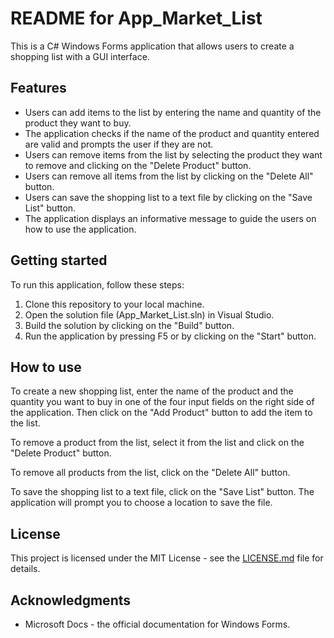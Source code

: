 # README for App_Market_List

This is a C# Windows Forms application that allows users to create a shopping list with a GUI interface.

## Features

* Users can add items to the list by entering the name and quantity of the product they want to buy.
* The application checks if the name of the product and quantity entered are valid and prompts the user if they are not.
* Users can remove items from the list by selecting the product they want to remove and clicking on the "Delete Product" button.
* Users can remove all items from the list by clicking on the "Delete All" button.
* Users can save the shopping list to a text file by clicking on the "Save List" button.
* The application displays an informative message to guide the users on how to use the application.

## Getting started

To run this application, follow these steps:

1. Clone this repository to your local machine.
2. Open the solution file (App_Market_List.sln) in Visual Studio.
3. Build the solution by clicking on the "Build" button.
4. Run the application by pressing F5 or by clicking on the "Start" button.

## How to use

To create a new shopping list, enter the name of the product and the quantity you want to buy in one of the four input fields on the right side of the application. Then click on the "Add Product" button to add the item to the list.

To remove a product from the list, select it from the list and click on the "Delete Product" button.

To remove all products from the list, click on the "Delete All" button.

To save the shopping list to a text file, click on the "Save List" button. The application will prompt you to choose a location to save the file.

## License

This project is licensed under the MIT License - see the [LICENSE.md](LICENSE.md) file for details.

## Acknowledgments

* Microsoft Docs - the official documentation for Windows Forms.
